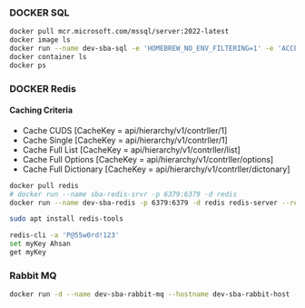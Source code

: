 ### DOCKER SQL
```bash
docker pull mcr.microsoft.com/mssql/server:2022-latest
docker image ls
docker run --name dev-sba-sql -e 'HOMEBREW_NO_ENV_FILTERING=1' -e 'ACCEPT_EULA=Y' -e 'SA_PASSWORD=P@55w0rd!123' -p 1430:1433 -d mcr.microsoft.com/mssql/server:2022-latest
docker container ls
docker ps
```
### DOCKER Redis
#### Caching Criteria
- Cache CUDS            [CacheKey = api/hierarchy/v1/contrller/1]
- Cache Single          [CacheKey = api/hierarchy/v1/contrller/1]
- Cache Full List       [CacheKey = api/hierarchy/v1/contrller/list]
- Cache Full Options    [CacheKey = api/hierarchy/v1/contrller/options]
- Cache Full Dictionary [CacheKey = api/hierarchy/v1/contrller/dictonary]
```bash
docker pull redis
# docker run --name sba-redis-srvr -p 6379:6379 -d redis
docker run --name dev-sba-redis -p 6379:6379 -d redis redis-server --requirepass 'P@55w0rd!123'

sudo apt install redis-tools

redis-cli -a 'P@55w0rd!123'
set myKey Ahsan
get myKey
```
### Rabbit MQ
```bash
docker run -d --name dev-sba-rabbit-mq --hostname dev-sba-rabbit-host -p 5672:5672 -p 15672:15672 rabbitmq:3-management
```